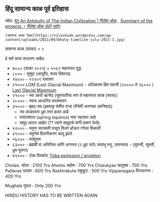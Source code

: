 ## हिंदू सामान्य काळ पूर्व इतिहास

स्रोत: [युटू An Antiquity of The Indian Civilization | नीलेश ओक](https://www.youtube.com/watch?v=9b3oiGhoPow) , [Summary of the projects ।  नीलेश ओक WP ब्लॉग](https://nileshoak.wordpress.com/2020/09/09/summary-of-the-projects-accomplished-2011-2020/)

```
[सामान्य काळ रेखा](https://nileshoak.wordpress.com/wp-content/uploads/2021/09/bhaty-timeline-july-2021-1.jpg)
```

सामान्य काळ (साका) = ०

हे सर्व काळ साधारण आहेत.

- ७००० (साका २०२५) + ५५६१ महाभारत युद्ध
- ८००० - सुश्रुत (आयुर्वेद, शल्य विशारद)
- १४००० - १२२०९  रामायण
- २१०००  LGM (Last Glacial Maximum) - अधिकतम हिम व्याप्ती (२०००० ते २६००० ) [Last Glacial Maximum](https://en.wikipedia.org/wiki/Last_Glacial_Maximum)
- २१००० - च्या आधी ऋग्वेद (सुरुवातीचा भाग ते महाभारत काळ (व्यास))
- २८००० - नक्षत्र आधारित कालमापन
- ३५००० - बृहद्-रथ (इक्ष्वाकु वंशीय राजा (मैत्रेयी अरण्यक उपनिषद))
    - त्या काळातला ध्रुव तारा हलत आहे
    - वसंतसंपात (spring equinox) मघा नक्षत्रात आहे
    - समुद्र आटत आहेत (?? त्याने समुद्राचे पाणी प्राशन केले)
- ४२००० - यमुना सरस्वती पासून विलग होऊन गंगेला मिळाली
- ४९००० - यमुनेचे विलगीकरण चालू झाले
- ५६००० - परशुराम
- ६३००० - ब्रह्मर्षी वा अभिजित आणि अगस्त्य (२ ध्रुव तारे)
    स्वयंभू मनु, उत्तानपाद - (सुरुची, सुमती, ध्रुव मुलगा)
- ७२००० - टोबा विस्फोट [Toba explosion / eruption](https://en.wikipedia.org/wiki/Youngest_Toba_eruption#Toba_catastrophe_theory)


Cholas. चोला             : 2100 Yrs 
Ahoms  अहोम            : 700 Yrs
Chalukyas चालुक्य      : 700 Yrs
Pallavas   पल्लव         : 600 Yrs
Rashtrakuta राष्ट्रकूट    : 500 Yrs 
Vijayanagara विजयनगर   : 400 Yrs 

Mughals  मुघल          : Only 200 Yrs

HINDU HISTORY HAS TO BE WRITTEN AGAIN.
